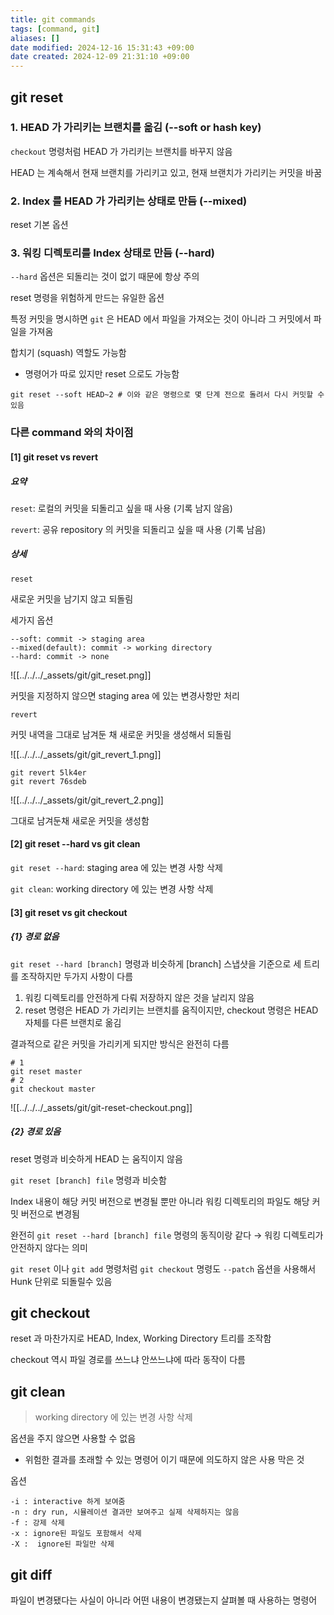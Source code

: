 ```yaml
---
title: git commands
tags: [command, git]
aliases: []
date modified: 2024-12-16 15:31:43 +09:00
date created: 2024-12-09 21:31:10 +09:00
---
```


## git reset

### 1. HEAD 가 가리키는 브랜치를 옮김 (--soft or hash key)

`checkout` 명령처럼 HEAD 가 가리키는 브랜치를 바꾸지 않음

HEAD 는 계속해서 현재 브랜치를 가리키고 있고, 현재 브랜치가 가리키는 커밋을 바꿈

### 2. Index 를 HEAD 가 가리키는 상태로 만듬 (--mixed)

reset 기본 옵션

### 3. 워킹 디렉토리를 Index 상태로 만듬 (--hard)

`--hard` 옵션은 되돌리는 것이 없기 때문에 항상 주의

reset 명령을 위험하게 만드는 유일한 옵션

특정 커밋을 명시하면 `git` 은 HEAD 에서 파일을 가져오는 것이 아니라 그 커밋에서 파일을 가져옴

합치기 (squash) 역할도 가능함

- 명령어가 따로 있지만 reset 으로도 가능함

```shell
git reset --soft HEAD~2 # 이와 같은 명령으로 몇 단계 전으로 돌려서 다시 커밋할 수 있음
```

### 다른 command 와의 차이점

#### [1] git reset vs revert

##### 요약

`reset`: 로컬의 커밋을 되돌리고 싶을 때 사용 (기록 남지 않음)

`revert`: 공유 repository 의 커밋을 되돌리고 싶을 때 사용 (기록 남음)

##### 상세

`reset`

새로운 커밋을 남기지 않고 되돌림

세가지 옵션

```plaintext
--soft: commit -> staging area
--mixed(default): commit -> working directory
--hard: commit -> none
```

![[../../../_assets/git/git_reset.png]]

커밋을 지정하지 않으면 staging area 에 있는 변경사항만 처리

`revert`

커밋 내역을 그대로 남겨둔 채 새로운 커밋을 생성해서 되돌림

![[../../../_assets/git/git_revert_1.png]]

```shell
git revert 5lk4er
git revert 76sdeb
```

![[../../../_assets/git/git_revert_2.png]]

그대로 남겨둔채 새로운 커밋을 생성함

#### [2] git reset --hard vs git clean

`git reset --hard`: staging area 에 있는 변경 사항 삭제

`git clean`: working directory 에 있는 변경 사항 삭제

#### [3] git reset vs git checkout

##### {1} 경로 없음

`git reset --hard [branch]` 명령과 비슷하게 [branch] 스냅샷을 기준으로 세 트리를 조작하지만 두가지 사항이 다름

1. 워킹 디렉토리를 안전하게 다뤄 저장하지 않은 것을 날리지 않음
2. reset 명령은 HEAD 가 가리키는 브랜치를 움직이지만, checkout 명령은 HEAD 자체를 다른 브랜치로 옮김

결과적으로 같은 커밋을 가리키게 되지만 방식은 완전히 다름

``` shell
# 1
git reset master
# 2
git checkout master
```

![[../../../_assets/git/git-reset-checkout.png]]

##### {2} 경로 있음

reset 명령과 비슷하게 HEAD 는 움직이지 않음

`git reset [branch] file` 명령과 비슷함

Index 내용이 해당 커밋 버전으로 변경될 뿐만 아니라 워킹 디렉토리의 파일도 해당 커밋 버전으로 변경됨

완전히 `git reset --hard [branch] file` 명령의 동직이랑 같다 → 워킹 디렉토리가 안전하지 않다는 의미

`git reset` 이나 `git add` 명령처럼 `git checkout` 명령도 `--patch` 옵션을 사용해서 Hunk 단위로 되돌릴수 있음

## git checkout

reset 과 마찬가지로 HEAD, Index, Working Directory 트리를 조작함

checkout 역시 파일 경로를 쓰느냐 안쓰느냐에 따라 동작이 다름

## git clean

> working directory 에 있는 변경 사항 삭제

옵션을 주지 않으면 사용할 수 없음

- 위험한 결과를 초래할 수 있는 명령어 이기 때문에 의도하지 않은 사용 막은 것

옵션

```plaintext
-i : interactive 하게 보여줌
-n : dry run, 시뮬레이션 결과만 보여주고 실제 삭제하지는 않음
-f : 강제 삭제
-x : ignore된 파일도 포함해서 삭제
-X :  ignore된 파일만 삭제
```

## git diff

파일이 변경됐다는 사실이 아니라 어떤 내용이 변경됐는지 살펴볼 때 사용하는 명령어
